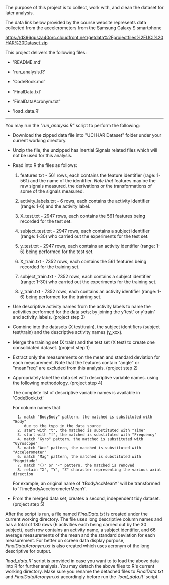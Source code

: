 The purpose of this project is to collect, work with, and clean the dataset for later analysis. 

The data link below provided by the course website represents data collected from the accelerometers 
from the Samsung Galaxy S smartphone 
  
  https://d396qusza40orc.cloudfront.net/getdata%2Fprojectfiles%2FUCI%20HAR%20Dataset.zip 

This project delivers the following files:

 - 'README.md'
 
 - 'run_analysis.R' 
 
 - 'CodeBook.md'
 
 - 'FinalData.txt'         
 
 - 'FinalDataAcronym.txt' 
 
 - 'load_data.R' 
 
----------------------------------------------------------------------------------------------------
 
You may run the *_"run_analysis.R"_* script to perform the following:
  
 - Download the zipped data file into "UCI HAR Dataset" folder under your current working directory.
 
 - Unzip the file, the unzipped has Inertial Signals related files which will not be used for this analysis.
 
 - Read into R the files as follows:
 
     1. features.txt        - 561 rows, each contains the feature identifier (rage: 1-561) and the name of the identifier.
*_Note that_* features may be the raw signals measured, the derivations or the transformations of some of the signals measured. 
                                
 	 2. activity_labels.txt - 6 rows, each contains the activity identifier (range: 1-6) and the activity label.
 	 
     3. X_test.txt          - 2947 rows, each contains the 561 features being recorded for the test set.
     
     4. subject_test.txt    - 2947 rows, each contains a subject identifier (range: 1-30) who carried out the experiments for the test set.
                                         
     5. y_test.txt          - 2947 rows, each contains an activity identifier (range: 1-6) being performed for the test set. 
                                         
     6. X_train.txt         - 7352 rows, each contains the 561 features being recorded for the training set.
     
     7. subject_train.txt   - 7352 rows, each contains a subject identifier (range: 1-30) who carried out the experiments for the training set.
                                         
     8. y_train.txt         - 7352 rows, each contains an activity identifier (range: 1-6) being performed for the training set. 

     
 - Use descriptive activity names from the activity labels to name the activities performed for the data sets; by joining 
   the y'test' or y'train' and activity_labels. (project step 3) 
   
 - Combine into the datasets (X test/train), the subject identifiers (subject test/train) and the descriptive activity names (y_xxx). 
  
 - Merge the training set (X train) and the test set (X test) to create one consolidated dataset. (project step 1) 

 - Extract only the measurements on the mean and standard deviation for each measurement. Note that the features 
   contain "angle" or "meanFreq" are excluded from this analysis. (project step 2)

 - Appropriately label the data set with descriptive variable names.  using the following methodology. (project step 4)
    
   The complete list of descriptive variable names is available in 'CodeBook.txt'  
   
   For column names that
    
         1. match "BodyBody" pattern, the matched is substituted with "Body" 
            due to the typo in the data source
         2. start with "t", the matched is substituted with "Time"
         3. start with "f", the matched is substituted with "Frequency"
         4. match "Gyro" pattern, the matched is substituted with "Gyroscope"
         5. match "Acc" pattern, the matched is substituted with "Accelerometer"
         6. match "Mag" pattern, the matched is substituted with "Magnitude"
         7. match "()" or "-" pattern, the matched is removed
         8. retain "X", "Y", "Z" character representing the various axial direction
         
   For example; an original name of 'tBodyAccMeanY' will be transformed to 'TimeBodyAccelerometerMeanY'.         
               
 - From the merged data set, creates a second, independent tidy dataset. (project step 5)   
   
 After the script is run, a file named *_FinalData.txt_* is created under the current working directory. The file uses long 
 descriptive column names and has a total of 180 rows (6 activities each being carried out by the 30 subject), each row contains 
 an activity name, a subject identifier, and 66 average measurements of the mean and the standard deviation for each measurement. 
 For better on screen data display purpose,  *_FinalDataAcronym.txt_* is also created which uses acronym of the long descriptive 
 for output.  
 
 *_'load_data.R'_* script is provided in case you want to to load the above data into R for further analysis. You may detach the 
 above files to R's current working directory. Make sure you rename the detached files to *_FinalData.txt_* and *_FinalDataAcronym.txt_* 
 accordingly before run the *_'load_data.R'_* script.
 
 
 

